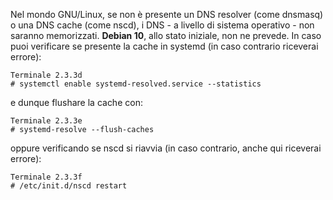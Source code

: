 Nel mondo GNU/Linux, se non è presente un DNS resolver (come dnsmasq) o una DNS cache (come nscd), i DNS - a livello di sistema operativo - non saranno memorizzati. **Debian 10**, allo stato iniziale, non ne prevede.
In caso puoi verificare se presente la cache in systemd (in caso contrario riceverai errore):
```
Terminale 2.3.3d
# systemctl enable systemd-resolved.service --statistics
```
e dunque flushare la cache con:
```
Terminale 2.3.3e
# systemd-resolve --flush-caches
```
oppure verificando se nscd si riavvia (in caso contrario, anche qui riceverai errore):
```
Terminale 2.3.3f
# /etc/init.d/nscd restart
```